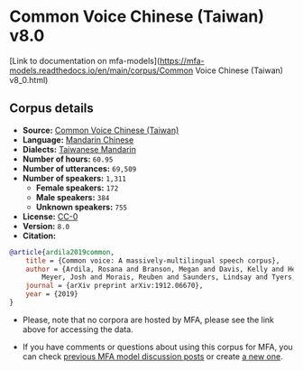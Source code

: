 
# Common Voice Chinese (Taiwan) v8.0

[Link to documentation on mfa-models](https://mfa-models.readthedocs.io/en/main/corpus/Common Voice Chinese (Taiwan) v8_0.html)

## Corpus details

- **Source:** [Common Voice Chinese (Taiwan)](https://voice.mozilla.org/en/datasets)
- **Language:** [Mandarin Chinese](https://en.wikipedia.org/wiki/Mandarin_Chinese)
- **Dialects:** [Taiwanese Mandarin](https://en.wikipedia.org/wiki/Taiwanese_Mandarin)
- **Number of hours:** `60.95`
- **Number of utterances:** `69,509`
- **Number of speakers:** `1,311`
  - **Female speakers:** `172`
  - **Male speakers:** `384`
  - **Unknown speakers:** `755`
- **License:** [CC-0](https://creativecommons.org/publicdomain/zero/1.0/)
- **Version:** `8.0`
- **Citation:**
```bibtex
@article{ardila2019common,
	title = {Common voice: A massively-multilingual speech corpus},
	author = {Ardila, Rosana and Branson, Megan and Davis, Kelly and Henretty, Michael and Kohler, Michael and
		Meyer, Josh and Morais, Reuben and Saunders, Lindsay and Tyers, Francis M and Weber, Gregor},
	journal = {arXiv preprint arXiv:1912.06670},
	year = {2019}
}
```

- Please, note that no corpora are hosted by MFA, please see the link above for accessing the data.

- If you have comments or questions about using this corpus for MFA, you can check [previous MFA model discussion posts](https://github.com/MontrealCorpusTools/mfa-models/discussions?discussions_q=Common+Voice+Chinese+Taiwan+v8.0) or create [a new one](https://github.com/MontrealCorpusTools/mfa-models/discussions/new).
